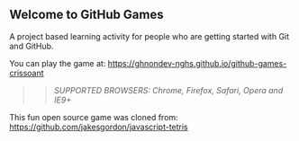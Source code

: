 ## Welcome to GitHub Games

A project based learning activity for people who are getting started with Git and GitHub.

You can play the game at:  https://ghnondev-nghs.github.io/github-games-crissoant

>> _*SUPPORTED BROWSERS*: Chrome, Firefox, Safari, Opera and IE9+_

This fun open source game was cloned from: https://github.com/jakesgordon/javascript-tetris
